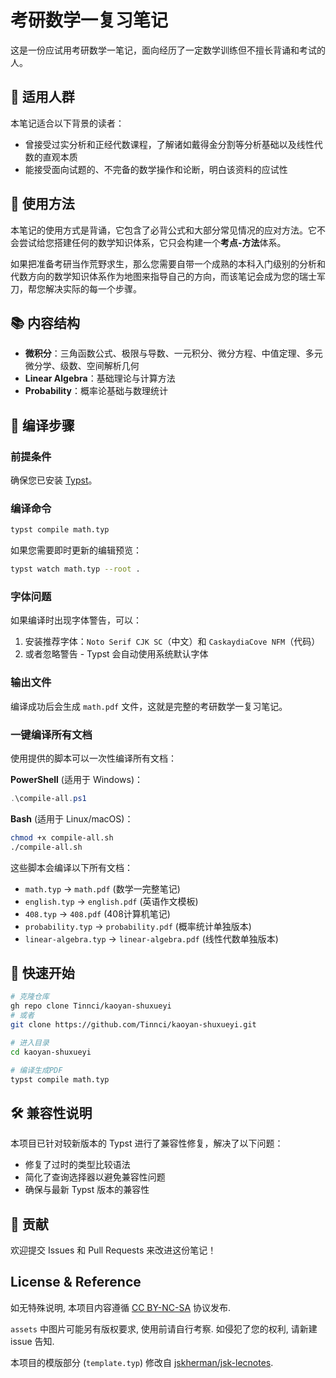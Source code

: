 # 考研数学一复习笔记

这是一份应试用考研数学一笔记，面向经历了一定数学训练但不擅长背诵和考试的人。

## 📖 适用人群

本笔记适合以下背景的读者：

- 曾接受过实分析和正经代数课程，了解诸如戴得金分割等分析基础以及线性代数的直观本质
- 能接受面向试题的、不完备的数学操作和论断，明白该资料的应试性

## 📝 使用方法

本笔记的使用方式是背诵，它包含了必背公式和大部分常见情况的应对方法。它不会尝试给您搭建任何的数学知识体系，它只会构建一个**考点-方法**体系。

如果把准备考研当作荒野求生，那么您需要自带一个成熟的本科入门级别的分析和代数方向的数学知识体系作为地图来指导自己的方向，而该笔记会成为您的瑞士军刀，帮您解决实际的每一个步骤。

## 📚 内容结构

- **微积分**：三角函数公式、极限与导数、一元积分、微分方程、中值定理、多元微分学、级数、空间解析几何
- **Linear Algebra**：基础理论与计算方法
- **Probability**：概率论基础与数理统计

## 🔧 编译步骤

### 前提条件

确保您已安装 [Typst](https://typst.app/)。

### 编译命令

```bash
typst compile math.typ
```

如果您需要即时更新的编辑预览：

```bash
typst watch math.typ --root .
```

### 字体问题

如果编译时出现字体警告，可以：
1. 安装推荐字体：`Noto Serif CJK SC`（中文）和 `CaskaydiaCove NFM`（代码）
2. 或者忽略警告 - Typst 会自动使用系统默认字体

### 输出文件

编译成功后会生成 `math.pdf` 文件，这就是完整的考研数学一复习笔记。

### 一键编译所有文档

使用提供的脚本可以一次性编译所有文档：

**PowerShell** (适用于 Windows)：
```powershell
.\compile-all.ps1
```

**Bash** (适用于 Linux/macOS)：
```bash
chmod +x compile-all.sh
./compile-all.sh
```

这些脚本会编译以下所有文档：
- `math.typ` → `math.pdf` (数学一完整笔记)
- `english.typ` → `english.pdf` (英语作文模板)
- `408.typ` → `408.pdf` (408计算机笔记)
- `probability.typ` → `probability.pdf` (概率统计单独版本)
- `linear-algebra.typ` → `linear-algebra.pdf` (线性代数单独版本)

## 🚀 快速开始

```bash
# 克隆仓库
gh repo clone Tinnci/kaoyan-shuxueyi
# 或者
git clone https://github.com/Tinnci/kaoyan-shuxueyi.git

# 进入目录
cd kaoyan-shuxueyi

# 编译生成PDF
typst compile math.typ
```

## 🛠️ 兼容性说明

本项目已针对较新版本的 Typst 进行了兼容性修复，解决了以下问题：
- 修复了过时的类型比较语法
- 简化了查询选择器以避免兼容性问题
- 确保与最新 Typst 版本的兼容性

## 🤝 贡献

欢迎提交 Issues 和 Pull Requests 来改进这份笔记！

## License & Reference

如无特殊说明, 本项目内容遵循 [CC BY-NC-SA](https://creativecommons.org/licenses/by-nc-sa/4.0/) 协议发布.

`assets` 中图片可能另有版权要求, 使用前请自行考察. 如侵犯了您的权利, 请新建 issue 告知.

本项目的模版部分 (`template.typ`) 修改自 [jskherman/jsk-lecnotes](https://github.com/jskherman/jsk-lecnotes).

